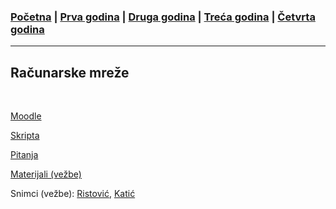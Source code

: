 ### [Početna](../README.md) | [Prva godina](../main_pages/prva.md) | [Druga godina](../main_pages/druga.md) | [Treća godina](../main_pages/treca.md) | [Četvrta godina](../main_pages/cetvrta.md)

---

## Računarske mreže

<br>

[Moodle](https://elearning.rcub.bg.ac.rs/moodle/course/view.php?id=1558)

[Skripta](https://drive.google.com/drive/u/0/folders/1SmnPawDXqJyEhh76blcRWB9sQ3LH-vif)

[Pitanja](https://siwiki.rs/w/index.php?title=Рачунарске_мреже_1/Питања&oldid=6412#Pitanje_1)

[Materijali (vežbe)](https://github.com/milanmitreski/racunarske-mreze-i)

Snimci (vežbe): [Ristović](https://www.youtube.com/playlist?list=PLOGAKiQpHThNuKZi77U8JBozbNkyZ_Ag1), [Katić](https://tubedu.org/w/p/pptG18y3LxhQumKmuTovDP?playlistPosition=1)

